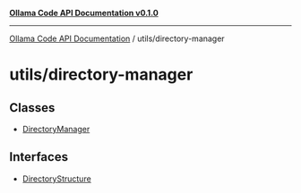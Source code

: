 [**Ollama Code API Documentation v0.1.0**](../../README.md)

***

[Ollama Code API Documentation](../../modules.md) / utils/directory-manager

# utils/directory-manager

## Classes

- [DirectoryManager](classes/DirectoryManager.md)

## Interfaces

- [DirectoryStructure](interfaces/DirectoryStructure.md)
